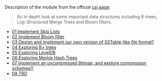 Description of the module from the official [csi page](https://bradfieldcs.com/csi/):
> An in depth look at some important data structures including B-trees, Log-Structured Merge Trees and Bloom filters.

- [01 Implement Skip Lists](./01_skip_lists/)
- [02 Implement Bloom filter](./02_bloom_filters/)
- [03 Design and implement our own version of SSTable-like file format1](./03_lsm_trees/)
- [04 Exploring B+ trees](./04_B+_trees/)
- [05 Exploring LevelDB](./05_levelDB/)
- [06 Exploring Merkle Hash Trees](./06_merkle_hash_trees/)
- [07 Implement an uncompressed Bitmap, and explore compression schemes](./07_roaring_bitmaps/)[]
- [08 TBD](./08_hyperLogLog/)





